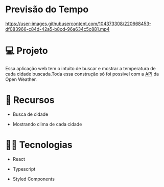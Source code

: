 # Previsão do Tempo




https://user-images.githubusercontent.com/104373308/220668453-df083966-c84d-42a5-b8cd-96a634c5c881.mp4






</p>

# :computer: Projeto
Essa aplicação web tem o intuito de buscar e mostrar a temperatura de cada cidade buscada.Toda essa construção só foi possivel com a [API](https://openweathermap.org/) da Open Weather.

# :pushpin: Recursos

- Busca de cidade

- Mostrando clima de cada cidade


# :technologist: Tecnologias
 
- React

- Typescript

- Styled Components











